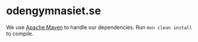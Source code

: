 # odengymnasiet.se

We use [Apache Maven](https://maven.apache.org/) to handle our dependencies. Run `mvn clean install` to compile.

